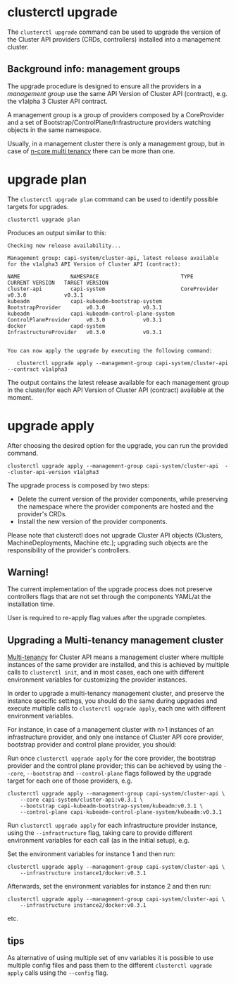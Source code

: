 # clusterctl upgrade

The `clusterctl upgrade` command can be used to upgrade the version of the Cluster API providers (CRDs, controllers)
installed into a management cluster.

## Background info: management groups

The upgrade procedure is designed to ensure all the providers in a *management group* use the same
API Version of Cluster API (contract), e.g. the v1alpha 3 Cluster API contract.

A management group is a group of providers composed by a CoreProvider and a set of Bootstrap/ControlPlane/Infrastructure
providers watching objects in the same namespace.

Usually, in a management cluster there is only a management group, but in case of [n-core multi tenancy](init.md#multi-tenancy) 
there can be more than one.

# upgrade plan

The `clusterctl upgrade plan` command can be used to identify possible targets for upgrades.


```shell
clusterctl upgrade plan
```

Produces an output similar to this:

```shell
Checking new release availability...

Management group: capi-system/cluster-api, latest release available for the v1alpha3 API Version of Cluster API (contract):

NAME                NAMESPACE                          TYPE                     CURRENT VERSION   TARGET VERSION
cluster-api         capi-system                        CoreProvider             v0.3.0            v0.3.1
kubeadm             capi-kubeadm-bootstrap-system      BootstrapProvider        v0.3.0            v0.3.1
kubeadm             capi-kubeadm-control-plane-system  ControlPlaneProvider     v0.3.0            v0.3.1
docker              capd-system                        InfrastructureProvider   v0.3.0            v0.3.1


You can now apply the upgrade by executing the following command:

   clusterctl upgrade apply --management-group capi-system/cluster-api  --contract v1alpha3
```

The output contains the latest release available for each management group in the cluster/for each API Version of Cluster API (contract)
available at the moment.

# upgrade apply

After choosing the desired option for the upgrade, you can run the provided command.

```shell
clusterctl upgrade apply --management-group capi-system/cluster-api  --cluster-api-version v1alpha3
```

The upgrade process is composed by two steps:

* Delete the current version of the provider components, while preserving the namespace where the provider components 
  are hosted and the provider's CRDs.
* Install the new version of the provider components.

Please note that clusterctl does not upgrade Cluster API objects (Clusters, MachineDeployments, Machine etc.); upgrading 
such objects are the responsibility of the provider's controllers.

<aside class="note warning">

<h1>Warning!</h1>

The current implementation of the upgrade process does not preserve controllers flags that are not set through the
components YAML/at the installation time.

User is required to re-apply flag values after the upgrade completes.

</aside>


## Upgrading a Multi-tenancy management cluster

[Multi-tenancy](init.md#multi-tenancy) for Cluster API means a management cluster where multiple instances of the same
provider are installed, and this is achieved by multiple calls to `clusterctl init`, and in most cases, each one with
different environment variables for customizing the provider instances.

In order to upgrade a multi-tenancy management cluster, and preserve the instance specific settings, you should do
the same during upgrades and execute multiple calls to `clusterctl upgrade apply`, each one with different environment
variables. 

For instance, in case of a management cluster with n>1 instances of an infrastructure provider, and only one instance
of Cluster API core provider, bootstrap provider and control plane provider, you should:

Run once `clusterctl upgrade apply` for the core provider, the bootstrap provider and the control plane provider; 
this can be achieved by using the `--core`, `--bootstrap` and `--control-plane` flags followed by the upgrade target 
for each one of those providers, e.g.
  
```shell
clusterctl upgrade apply --management-group capi-system/cluster-api \
    --core capi-system/cluster-api:v0.3.1 \
    --bootstrap capi-kubeadm-bootstrap-system/kubeadm:v0.3.1 \
    --control-plane capi-kubeadm-control-plane-system/kubeadm:v0.3.1 
```

Run `clusterctl upgrade apply` for each infrastructure provider instance, using the `--infrastructure` flag, 
taking care to provide different environment variables for each call (as in the initial setup), e.g.
  
Set the environment variables for instance 1 and then run:

```shell
clusterctl upgrade apply --management-group capi-system/cluster-api \
    --infrastructure instance1/docker:v0.3.1  
```
  
Afterwards, set the environment variables for instance 2 and then run:
  
```shell
clusterctl upgrade apply --management-group capi-system/cluster-api \
    --infrastructure instance2/docker:v0.3.1  
```
  
etc.

<aside class="note warning">

<h1>tips</h1>

As alternative of using multiple set of env variables it is possible to use 
multiple config files and pass them to the different `clusterctl upgrade apply` calls 
using the `--config` flag.

</aside>